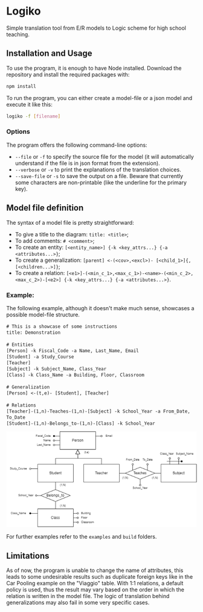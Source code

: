 # Logiko

Simple translation tool from E/R models to Logic scheme for high school teaching.

## Installation and Usage

To use the program, it is enough to have Node installed. Download the repository and install the required packages with:

```bash
npm install
```

To run the program, you can either create a model-file or a json model and execute it like this:

```bash
logiko -f [filename]
```

### Options

The program offers the following command-line options:

- `--file` or `-f` to specify the source file for the model (it will automatically understand if the file is in json format from the extension).
- `--verbose` or `-v` to print the explanations of the translation choices.
- `--save-file` or `-s` to save the output on a file. Beware that currently some characters are non-printable (like the underline for the primary key).

## Model file definition

The syntax of a model file is pretty straightforward:

- To give a title to the diagram: `title: <title>`;
- To add comments: `# <comment>`;
- To create an entity: `[<entity_name>] {-k <key_attrs...} {-a <attributes...>}`;
- To create a generalization: `[parent] <-(<cov>,<excl>)- [<child_1>]{, [<children...>]}`;
- To create a relation: `[<e1>]-(<min_c_1>,<max_c_1>)-<name>-(<min_c_2>,<max_c_2>)-[<e2>] {-k <key_attrs...} {-a <attributes...>}`.

### Example:

The following example, although it doesn't make much sense, showcases a possible model-file structure.

```er
# This is a showcase of some instructions
title: Demonstration

# Entities
[Person] -k Fiscal_Code -a Name, Last_Name, Email
[Student] -a Study_Course
[Teacher]
[Subject] -k Subject_Name, Class_Year
[Class] -k Class_Name -a Building, Floor, Classroom

# Generalization
[Person] <-(t,e)- [Student], [Teacher]

# Relations
[Teacher]-(1,n)-Teaches-(1,n)-[Subject] -k School_Year -a From_Date, To_Date
[Student]-(1,n)-Belongs_to-(1,n)-[Class] -k School_Year
```

![img](./docs/imgs/example_er.png)

For further examples refer to the `examples` and `build` folders.

## Limitations

As of now, the program is unable to change the name of attributes, this leads to some undesirable results such as duplicate foreign keys like in the Car Pooling example on the "Viaggio" table. With 1:1 relations, a default policy is used, thus the result may vary based on the order in which the relation is written in the model file. The logic of translation behind generalizations may also fail in some very specific cases.
